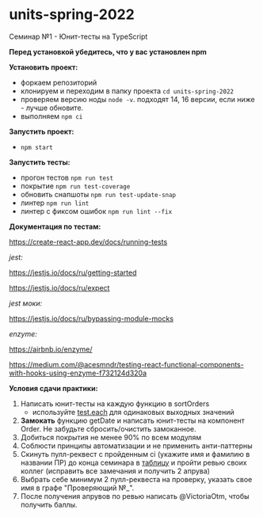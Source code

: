 # units-spring-2022
Семинар №1 - Юнит-тесты на TypeScript

**Перед установкой убедитесь, что у вас установлен npm**

**Установить проект:**

- форкаем репозиторий
- клонируем и переходим в папку проекта `cd units-spring-2022`
- проверяем версию ноды `node -v`. подходят 14, 16 версии, если ниже - лучше обновите.
- выполняем `npm ci`

**Запустить проект:**

- `npm start`

**Запустить тесты:**

- прогон тестов `npm run test`
- покрытие `npm run test-coverage`
- обновить снапшоты `npm run test-update-snap`
- линтер `npm run lint`
- линтер с фиксом ошибок `npm run lint --fix`

**Документация по тестам:**

https://create-react-app.dev/docs/running-tests

_jest:_

https://jestjs.io/docs/ru/getting-started

https://jestjs.io/docs/ru/expect

_jest моки:_

https://jestjs.io/docs/ru/bypassing-module-mocks

_enzyme:_

https://airbnb.io/enzyme/

https://medium.com/@acesmndr/testing-react-functional-components-with-hooks-using-enzyme-f732124d320a

**Условия сдачи практики:**

1. Написать юнит-тесты на каждую функцию в sortOrders
    - используйте [test.each](https://jestjs.io/docs/en/api#testeachtablename-fn-timeout) для одинаковых выходных значений
2. **Замокать** функцию getDate и написать юнит-тесты на компонент Order. Не забудьте сбросить/очистить замоканное.
3. Добиться покрытия не менее 90% по всем модулям
4. Соблюсти принципы автоматизации и не применить анти-паттерны
5. Скинуть пулл-реквест с пройденным ci (укажите имя и фамилию в названии ПР) до конца семинара в [таблицу](https://docs.google.com/spreadsheets/d/11FhajaryptOdKtSXKEk8IwHZTCtQ1UudIZx6kf-41XA/edit?usp=sharing) и пройти ревью своих коллег (исправить все замечания и получить 2 апрува)
6. Выбрать себе минимум 2 пулл-реквеста на проверку, указать свое имя в графе "Проверяющий №_".
7. После получения апрувов по ревью написать @VictoriaOtm, чтобы получить баллы.
